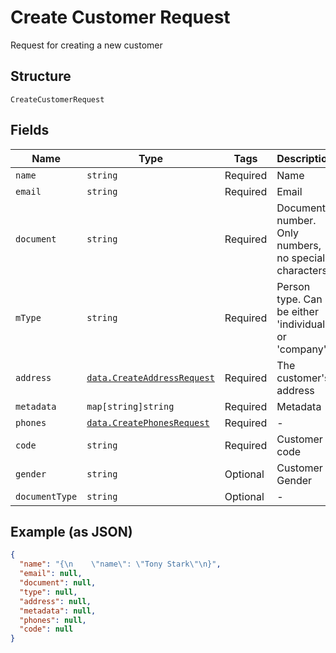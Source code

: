 
# Create Customer Request

Request for creating a new customer

## Structure

`CreateCustomerRequest`

## Fields

| Name | Type | Tags | Description |
|  --- | --- | --- | --- |
| `name` | `string` | Required | Name |
| `email` | `string` | Required | Email |
| `document` | `string` | Required | Document number. Only numbers, no special characters. |
| `mType` | `string` | Required | Person type. Can be either 'individual' or 'company' |
| `address` | [`data.CreateAddressRequest`](../../doc/models/create-address-request.md) | Required | The customer's address |
| `metadata` | `map[string]string` | Required | Metadata |
| `phones` | [`data.CreatePhonesRequest`](../../doc/models/create-phones-request.md) | Required | - |
| `code` | `string` | Required | Customer code |
| `gender` | `string` | Optional | Customer Gender |
| `documentType` | `string` | Optional | - |

## Example (as JSON)

```json
{
  "name": "{\n    \"name\": \"Tony Stark\"\n}",
  "email": null,
  "document": null,
  "type": null,
  "address": null,
  "metadata": null,
  "phones": null,
  "code": null
}
```

